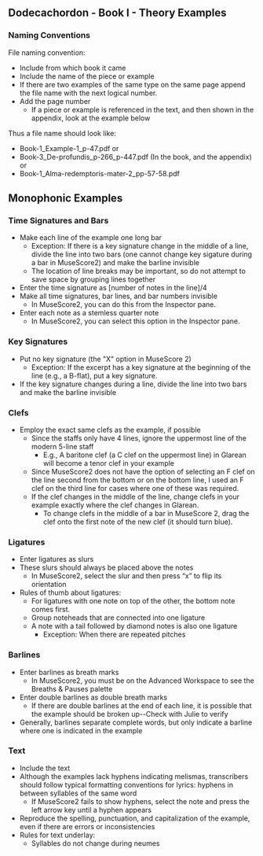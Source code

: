 ## Dodecachordon - Book I - Theory Examples

### Naming Conventions

File naming convention:
+ Include from which book it came
+ Include the name of the piece or example
+ If there are two examples of the same type on the same page append the file name with the next logical number.
+ Add the page number
  - If a piece or example is referenced in the text, and then shown in the appendix, look at the example below 

Thus a file name should look like:
- Book-1_Example-1_p-47.pdf
or
- Book-3_De-profundis_p-266_p-447.pdf (In the book, and the appendix)
or
- Book-1_Alma-redemptoris-mater-2_pp-57-58.pdf

## Monophonic Examples

### Time Signatures and Bars
+ Make each line of the example one long bar
  - Exception: If there is a key signature change in the middle of a line, divide the line into two bars (one cannot change key sigature during a bar in MuseScore2) and make the barline invisible
  - The location of line breaks may be important, so do not attempt to save space by grouping lines together
+ Enter the time signature as [number of notes in the line]/4
+ Make all time signatures, bar lines, and bar numbers invisible
  - In MuseScore2, you can do this from the Inspector pane.
+ Enter each note as a stemless quarter note
  - In MuseScore2, you can select this option in the Inspector pane.

### Key Signatures
+ Put no key signature (the "X" option in MuseScore 2)
  - Exception: If the excerpt has a key signature at the beginning of the line (e.g., a B-flat), put a key signature.
+ If the key signature changes during a line, divide the line into two bars and make the barline invisible

### Clefs
+ Employ the exact same clefs as the example, if possible
  - Since the staffs only have 4 lines, ignore the uppermost line of the modern 5-line staff
    - E.g., A baritone clef (a C clef on the uppermost line) in Glarean will become a tenor clef in your example
  - Since MuseScore2 does not have the option of selecting an F clef on the line second from the bottom or on the bottom line, I used an F clef on the third line for cases where one of these was required.
  - If the clef changes in the middle of the line, change clefs in your example exactly where the clef changes in Glarean.
    - To change clefs in the middle of a bar in MuseScore 2, drag the clef onto the first note of the new clef (it should turn blue).

### Ligatures
+ Enter ligatures as slurs
+ These slurs should always be placed above the notes
  - In MuseScore2, select the slur and then press “x” to flip its orientation
+ Rules of thumb about ligatures:
  - For ligatures with one note on top of the other, the bottom note comes first.
  - Group noteheads that are connected into one ligature 
  - A note with a tail followed by diamond notes is also one ligature
    - Exception: When there are repeated pitches

### Barlines
+ Enter barlines as breath marks
  - In MuseScore2, you must be on the Advanced Workspace to see the Breaths & Pauses palette
+ Enter double barlines as double breath marks
  - If there are double barlines at the end of each line, it is possible that the example should be broken up--Check with Julie to verify
+ Generally, barlines separate complete words, but only indicate a barline where one is indicated in the example

### Text
+ Include the text
+ Although the examples lack hyphens indicating melismas, transcribers should follow typical formatting conventions for lyrics: hyphens in between syllables of the same word
  - If MuseScore2 fails to show hyphens, select the note and press the left arrow key until a hyphen appears
+ Reproduce the spelling, punctuation, and capitalization of the example, even if there are errors or inconsistencies
+ Rules for text underlay:
  - Syllables do not change during neumes
